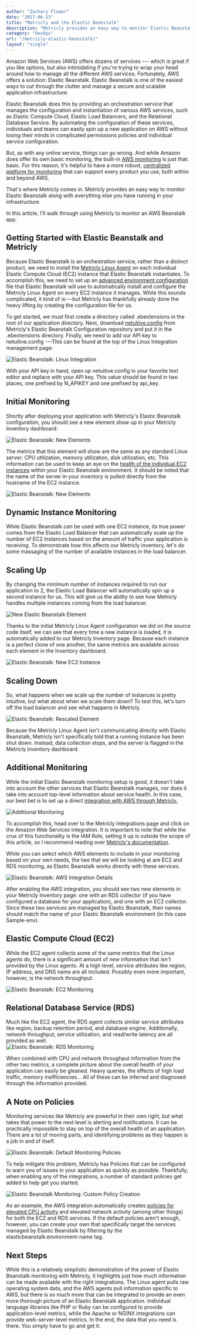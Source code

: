 ```yaml
---
author: "Zachary Flower"
date: "2017-06-13"
title: "Metricly and the Elastic Beanstalk"
description: "Metricly provides an easy way to monitor Elastic Beanstalk along with everything else you have running in your infrastructure. See how it works!"
category: "DevOps"
url: "/metricly-elastic-beanstalk/"
layout: "single"
---
```

Amazon Web Services (AWS) offers dozens of services --- which is great if you like options, but also intimidating if you're trying to wrap your head around how to manage all the different AWS services. Fortunately, AWS offers a solution: Elastic Beanstalk. Elastic Beanstalk is one of the easiest ways to cut through the clutter and manage a secure and scalable application infrastructure.

Elastic Beanstalk does this by providing an orchestration service that manages the configuration and instantiation of various AWS services, such as Elastic Compute Cloud, Elastic Load Balancers, and the Relational Database Service. By automating the configuration of these services, individuals and teams can easily spin up a new application on AWS without losing their minds in complicated permissions policies and individual service configuration.

But, as with any online service, things can go wrong. And while Amazon does offer its own basic monitoring, the built-in [AWS monitoring](/aws-monitoring-best-practices/) is just that: basic. For this reason, it's helpful to have a more robust, [centralized platform for monitoring](/aws-cost-tool) that can support every product you use, both within and beyond AWS.

That's where Metricly comes in. Metricly provides an easy way to monitor Elastic Beanstalk along with everything else you have running in your infrastructure.

In this article, I'll walk through using Metricly to monitor an AWS Beanstalk app.

Getting Started with Elastic Beanstalk and Metricly
----------------------------------------------------

Because Elastic Beanstalk is an orchestration service, rather than a distinct product, we need to install the [Metricly Linux Agent](https://docs.metricly.com/integrations/agents/linux-agent/) on each individual Elastic Compute Cloud (EC2) instance that Elastic Beanstalk instantiates. To accomplish this, we need to set up an [advanced environment configuration](https://docs.aws.amazon.com/elasticbeanstalk/latest/dg/ebextensions.html) file that Elastic Beanstalk will use to automatically install and configure the Metricly Linux Agent on every EC2 instance it manages. While this sounds complicated, it kind of is---but Metricly has thankfully already done the heavy lifting by creating the configuration file for us.

To get started, we must first create a directory called .ebextensions in the root of our application directory. Next, download [netuitive.config](https://github.com/Netuitive/netuitive-agent-elasticbeanstalk/blob/develop/.ebextensions/netuitive.config) from Metricly's Elastic Beanstalk Configuration repository and put it in the .ebextensions directory. Finally, we need to add our API key to netuitive.config ---This can be found at the top of the Linux Integration management page:

![Elastic Beanstalk: Linux Integration](https://s3-us-west-2.amazonaws.com/com-netuitive-app-usw2-public/wp-content/uploads/2017/07/Linux-Integration.png)

With your API key in hand, open up netuitive.config in your favorite text editor and replace <datasource api key> with your API key. This value should be found in two places, one prefixed by N_APIKEY and one prefixed by api_key.

Initial Monitoring
------------------

Shortly after deploying your application with Metricly's Elastic Beanstalk configuration, you should see a new element show up in your Metricly Inventory dashboard:

![Elastic Beanstalk: New Elements](https://s3-us-west-2.amazonaws.com/com-netuitive-app-usw2-public/wp-content/uploads/2017/07/New-Elements-1024x236.png)

The metrics that this element will show are the same as any standard Linux server: CPU utilization, memory utilization, disk utilization, etc. This information can be used to keep an eye on the [health of the individual EC2 instances](/view-manage-individual-aws-ec2-costs) within your Elastic Beanstalk environment. It should be noted that the name of the server in your inventory is pulled directly from the hostname of the EC2 instance.

![Elastic Beanstalk: New Elements](https://s3-us-west-2.amazonaws.com/com-netuitive-app-usw2-public/wp-content/uploads/2017/07/Elastic-Beanstalk-EC2-Instances-1024x319.png)

Dynamic Instance Monitoring
---------------------------

While Elastic Beanstalk *can* be used with one EC2 instance, its true power comes from the Elastic Load Balancer that can automatically scale up the number of EC2 instances based on the amount of traffic your application is receiving. To demonstrate how this affects our Metricly inventory, let's do some massaging of the number of available instances in the load balancer.

Scaling Up
----------

By changing the minimum number of instances required to run our application to 2, the Elastic Load Balancer will automatically spin up a second instance for us. This will give us the ability to see how Metricly handles multiple instances coming from the load balancer.

![New Elastic Beanstalk Element](https://s3-us-west-2.amazonaws.com/com-netuitive-app-usw2-public/wp-content/uploads/2017/07/New-Elastic-Beanstalk-Element.png)

Thanks to the initial Metricly Linux Agent configuration we did on the source code itself, we can see that every time a new instance is loaded, it is automatically added to our Metricly Inventory page. Because each instance is a perfect clone of one another, the same metrics are available across each element in the Inventory dashboard.

![Elastic Beanstalk: New EC2 Instance](https://s3-us-west-2.amazonaws.com/com-netuitive-app-usw2-public/wp-content/uploads/2017/07/New-EC2-Instance-1024x381.png)

Scaling Down
------------

So, what happens when we scale up the number of instances is pretty intuitive, but what about when we scale them *down*? To test this, let's turn off the load balancer and see what happens in Metricly.

![Elastic Beanstalk: Rescaled Element](https://s3-us-west-2.amazonaws.com/com-netuitive-app-usw2-public/wp-content/uploads/2017/07/Rescaled-Element.png)

Because the Metricly Linux Agent isn't communicating directly with Elastic Beanstalk, Metricly isn't specifically told that a running instance has been shut down. Instead, data collection stops, and the server is flagged in the Metricly Inventory dashboard.

Additional Monitoring
---------------------

While the initial Elastic Beanstalk monitoring setup is good, it doesn't take into account the other services that Elastic Beanstalk manages, nor does it take into account top-level information about service health. In this case, our best bet is to set up a direct [integration with AWS through Metricly.](https://help.netuitive.com/Content/Integrations/aws.htm)

![Additional Monitoring](https://s3-us-west-2.amazonaws.com/com-netuitive-app-usw2-public/wp-content/uploads/2017/07/AWS-Integration-Setup.png)

To accomplish this, head over to the Metricly Integrations page and click on the Amazon Web Services integration. It is important to note that while the crux of this functionality is the IAM Role, setting it up is outside the scope of this article, so I recommend reading over [Metricly's documentation](https://help.app.netuitive.com/Content/Integrations/aws.htm).

While you can select which AWS elements to include in your monitoring based on your own needs, the two that we will be looking at are EC2 and RDS monitoring, as Elastic Beanstalk works directly with these services.

![Elastic Beanstalk: AWS Integration Details](https://s3-us-west-2.amazonaws.com/com-netuitive-app-usw2-public/wp-content/uploads/2017/07/AWS-Integration-Details-1024x203.png)

After enabling the AWS integration, you should see two new elements in your Metricly Inventory page: one with an RDS collector (if you have configured a database for your application), and one with an EC2 collector. Since these two services are managed by Elastic Beanstalk, their names should match the name of your Elastic Beanstalk environment (in this case Sample-env).

Elastic Compute Cloud (EC2)
---------------------------

While the EC2 agent collects some of the same metrics that the Linux agents do, there is a significant amount of *new* information that *isn't* provided by the Linux agents. At a high level, service attributes like region, IP address, and DNS name are all included. Possibly even more important, however, is the network throughput.

![Elastic Beanstalk: EC2 Monitoring](https://s3-us-west-2.amazonaws.com/com-netuitive-app-usw2-public/wp-content/uploads/2017/07/EC2-Monitoring-1024x510.png)

Relational Database Service (RDS)
---------------------------------

Much like the EC2 agent, the RDS agent collects similar service attributes like region, backup retention period, and database engine. Additionally, network throughput, service utilization, and read/write latency are all provided as well.\
![Elastic Beanstalk: RDS Monitoring](https://s3-us-west-2.amazonaws.com/com-netuitive-app-usw2-public/wp-content/uploads/2017/07/RDS-Monitoring-1024x324.png)

When combined with CPU and network throughput information from the other two metrics, a complete picture about the overall health of your application can easily be gleaned. Heavy queries, the effects of high load traffic, memory inefficiencies... All of these can be inferred and diagnosed through the information provided.

A Note on Policies
------------------

Monitoring services like Metricly are powerful in their own right, but what takes that power to the next level is alerting and notifications. It can be practically impossible to stay on top of the overall health of an application. There are a lot of moving parts, and identifying problems as they happen is a job in and of itself.

![Elastic Beanstalk: Default Monitoring Policies](https://s3-us-west-2.amazonaws.com/com-netuitive-app-usw2-public/wp-content/uploads/2017/07/Default-Monitoring-Policies-1024x246.png)

To help mitigate this problem, Metricly has Policies that can be configured to warn you of issues in your application as quickly as possible. Thankfully, when enabling any of the integrations, a number of standard policies get added to help get you started.

![Elastic Beanstalk Monitoring: Custom Policy Creation](https://s3-us-west-2.amazonaws.com/com-netuitive-app-usw2-public/wp-content/uploads/2017/07/Custom-Policy-Creation.png)

As an example, the AWS integration automatically creates [policies for elevated CPU activity](/subtleties-ec2-cpu-utilization) and elevated network activity (among other things) for both the EC2 and RDS services. If the default policies aren't enough, however, you can create your own that specifically target the services managed by Elastic Beanstalk by filtering by the elasticbeanstalk:environment-name tag.

Next Steps
----------

While this is a relatively simplistic demonstration of the power of Elastic Beanstalk monitoring with Metricly, it highlights just how much information can be made available with the right integrations. The Linux agent pulls raw operating system data, and the AWS agents pull information specific to AWS, but there is so much more that can be integrated to provide an even more thorough picture of an Elastic Beanstalk application. Individual language libraries like PHP or Ruby can be configured to provide application-level metrics, while the Apache or NGINX integrations can provide web-server-level metrics. In the end, the data that you need is there. You simply have to go and get it.
